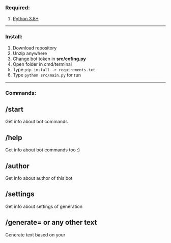 ### Required:
1. [Python 3.8+](https://www.python.org/downloads/)
____
### Install:
1. Download repository
2. Unzip anywhere
3. Change bot token in **src/cofing.py**
4. Open folder in cmd/terminal
5. Type `pip install -r requirements.txt`
6. Type `python src/main.py` for run
____
### Commands:
## /start
Get info about bot commands

## /help
Get info about bot commands too :)

## /author
Get info about author of this bot

## /settings
Get info about settings of generation

## /generate= or any other text
Generate text based on your
